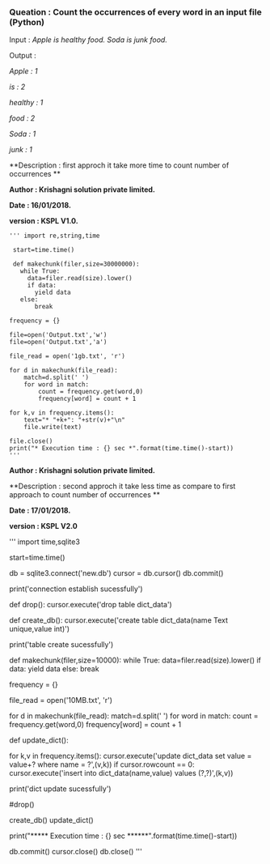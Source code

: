 ### Queation : Count the occurrences of every word in an input file (Python) 

Input       : *Apple is healthy food. Soda is junk food.*

Output      : 

*Apple       : 1*  

*is          : 2*

*healthy     : 1*

*food        : 2*

*Soda        : 1*

*junk        : 1*

**Description : first approch it take more time to count number of occurrences **

**Author      : Krishagni solution private limited.**

**Date        : 16/01/2018.**

**version     : KSPL V1.0.**
              
 
   
   
    ''' import re,string,time

     start=time.time()

     def makechunk(filer,size=30000000):
       while True:
         data=filer.read(size).lower()
         if data:
           yield data
       else:
           break
       
    frequency = {}

    file=open('Output.txt','w')
    file=open('Output.txt','a')

    file_read = open('1gb.txt', 'r')

    for d in makechunk(file_read):
        match=d.split(' ')
        for word in match:
            count = frequency.get(word,0)
            frequency[word] = count + 1
   
    for k,v in frequency.items():
        text="* "+k+": "+str(v)+"\n"
        file.write(text)
   
    file.close()
    print("* Execution time : {} sec *".format(time.time()-start))
    '''


**Author      : Krishagni solution private limited.**

**Description : second approch it take less time as compare to first approach to count number of occurrences **

**Date        : 17/01/2018.**

**version     : KSPL V2.0**


'''
import time,sqlite3

start=time.time()

db = sqlite3.connect('new.db')
cursor = db.cursor()
db.commit()

print('connection establish sucessfully')


def drop():
   cursor.execute('drop table dict_data')
   
def create_db():
   cursor.execute('create table dict_data(name Text unique,value int)')

   print('table create sucessfully')

def makechunk(filer,size=10000):
   while True:
       data=filer.read(size).lower()
       if data:
           yield data
       else:
           break
       
frequency = {}

file_read = open('10MB.txt', 'r')

for d in makechunk(file_read):
   match=d.split(' ')
   for word in match:
       count = frequency.get(word,0)
       frequency[word] = count + 1
	
def update_dict():
   
   for k,v in frequency.items():
      cursor.execute('update dict_data set value = value+? where name = ?',(v,k))
      if cursor.rowcount == 0:
                     cursor.execute('insert into dict_data(name,value) values (?,?)',(k,v))

   print('dict update sucessfully')  



   
#drop()

create_db()
update_dict()
                  

print("***** Execution time : {} sec ******".format(time.time()-start))

db.commit()
cursor.close()
db.close()
'''
    
